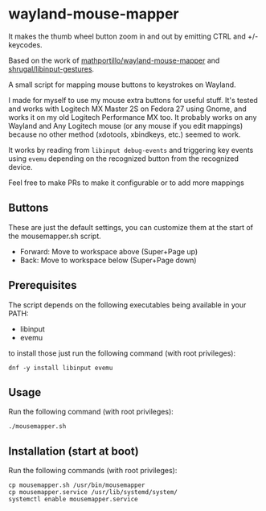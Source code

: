 # wayland-mouse-mapper
It makes the thumb wheel button zoom in and out by emitting CTRL and +/- keycodes.

Based on the work of [mathportillo/wayland-mouse-mapper](https://github.com/mathportillo/wayland-mouse-mapper) and [shrugal/libinput-gestures](https://github.com/shrugal/libinput-gestures).

A small script for mapping mouse buttons to keystrokes on Wayland.

I made for myself to use my mouse extra buttons for useful stuff.
It's tested and works with Logitech MX Master 2S on Fedora 27 using Gnome,
and works it on my old Logitech Performance MX too.
It probably works on any Wayland and Any Logitech mouse (or any mouse if you edit mappings)
because no other method (xdotools, xbindkeys, etc.) seemed to work.

It works by reading from `libinput debug-events` and triggering key events using `evemu`
depending on the recognized button from the recognized device.

Feel free to make PRs to make it configurable or to add more mappings

## Buttons
These are just the default settings, you can customize them at the start of the mousemapper.sh script.

- Forward: Move to workspace above  (Super+Page up)
- Back: Move to workspace below  (Super+Page down)

## Prerequisites
The script depends on the following executables being available in your PATH:
- libinput
- evemu

to install those just run the following command (with root privileges):
```
dnf -y install libinput evemu
```

## Usage
Run the following command (with root privileges):
```
./mousemapper.sh
```

## Installation (start at boot)
Run the following commands (with root privileges):
```
cp mousemapper.sh /usr/bin/mousemapper
cp mousemapper.service /usr/lib/systemd/system/
systemctl enable mousemapper.service
```
